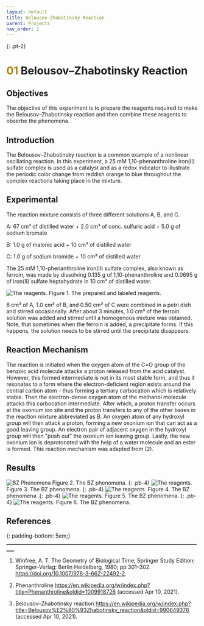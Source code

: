 ```yaml
---
layout: default
title: Belousov–Zhabotinsky Reaction
parent: Projects
nav_order: 1
---
```



{: .pt-2}
# <span style="color:#a98700">01</span> Belousov–Zhabotinsky Reaction

## Objectives

The objective of this experiment is to prepare the reagents required to make the Belousov–Zhabotinsky reaction and then combine these reagents to obserbe the phenomena.

## Introduction

The Belousov–Zhabotinsky reaction is a common example of a nonlinear oscillating reaction. In this experiment, a 25 mM 1,10-phenanthroline iron(II) sulfate complex is used as a catalyst and as a redox indicator to illustrate the periodic color change from reddish orange to blue throughout the complex reactions taking place in the mixture.


## Experimental


The reaction mixture consists of three different solutions A, B, and C.

A: 67 cm³ of distilled water + 2.0 cm³ of conc. sulfuric acid + 5.0 g of sodium bromate

B: 1.0 g of malonic acid + 10 cm³ of distilled water

C: 1.0 g of sodium bromide + 10 cm³ of distilled water

The 25 mM 1,10-phenanthroline iron(II) sulfate complex, also known as ferroin, was made by dissolving 0.135 g of 1,10-phenanthroline and 0.0695 g of iron(II) sulfate heptahydrate in 10 cm³ of distilled water. 

![The reagents.](/Lab/assets/images/01_BZ/IMG_0246.jpeg)
Figure 1. The prepared and labeled reagents.

6 cm³ of A, 1.0 cm³ of B, and 0.50 cm³ of C were combined in a petri dish and stirred occasionally. After about 3 minutes, 1.0 cm³ of the ferroin solution was added and stirred until a homogenous mixture was obtained. Note, that sometimes when the ferroin is added, a precipitate forms. If this happens, the solution needs to be stirred until the precipitate disappears.


## Reaction Mechanism


The reaction is initiated when the oxygen atom of the C=O group of the benzoic acid molecule attacks a proton released from the acid catalyst. However, this formed intermediate is not in its most stable form, and thus it resonates to a form where the electron-deficient region exists around the central carbon atom - thus forming a tertiary carbocation which is relatively stable. Then the electron-dense oxygen atom of the methanol molecule attacks this carbocation intermediate. After which, a proton transfer occurs at the oxonium ion site and the proton transfers to any of the other bases in the reaction mixture abbreviated as B. An oxygen atom of any hydroxyl group will then attack a proton, forming a new oxonium ion that can act as a good leaving group. An electron pair of adjacent oxygen in the hydroxyl group will then "push out" the oxonium ion leaving group. Lastly, the new oxonium ion is deprotonated with the help of a water molecule and an ester is formed. This reaction mechanism was adapted from (2).


## Results
 
![BZ Phenomena](/Lab/assets/images/01_BZ/IMG_0304.jpeg)
Figure 2. The BZ phenomena.
{: .pb-4}
![The reagents.](/Lab/assets/images/01_BZ/IMG_0298.jpeg)
Figure 3. The BZ phenomena.
{: .pb-4}
![The reagents.](/Lab/assets/images/01_BZ/IMG_0346.jpeg)
Figure 4. The BZ phenomena.
{: .pb-4}
![The reagents.](/Lab/assets/images/01_BZ/IMG_0296.jpeg)
Figure 5. The BZ phenomena.
{: .pb-4}
![The reagents.](/Lab/assets/images/01_BZ/IMG_0257.jpeg)
Figure 6. The BZ phenomena.

 
## References
{: padding-bottom: 5em;}
**______________________________________________________________________________**
1. Winfree, A. T. The Geometry of Biological Time; Springer Study Edition; Springer-Verlag: Berlin Heidelberg, 1980; pp 301–302. https://doi.org/10.1007/978-3-662-22492-2.

1. Phenanthroline https://en.wikipedia.org/w/index.php?title=Phenanthroline&oldid=1009918726 (accessed Apr 10, 2021).

1. Belousov–Zhabotinsky reaction https://en.wikipedia.org/w/index.php?title=Belousov%E2%80%93Zhabotinsky_reaction&oldid=990649376 (accessed Apr 10, 2021).
